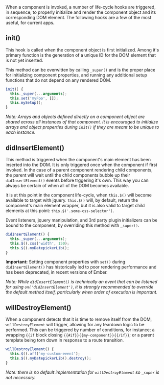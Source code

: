 When a component is invoked, a number of life-cycle hooks are triggered, in sequence, to properly initialize and render the component object and its corresponding DOM element.  The following hooks are a few of the most useful, for current apps.

## init()

This hook is called when the component object is first initialized.  Among it's primary function is the generation of a unique ID for the DOM element that is not yet inserted.

This method can be overwitten by calling `_super()` and is the proper place for initializing component properties, and running any additional setup functions that do not depend on any rendered DOM.

```components/my-component.js
init() {
  this._super(...arguments);
  this.set('myFoo', []);
  this.mySetup();
}
```
_Note: Arrays and objects defined directly on a component object are shared across all instances of that component.  It is encouraged to initialize arrays and object properties during `init()` if they are meant to be unique to each instance._

## didInsertElement()

This method is triggered when the component's main element has been inserted into the DOM. It is only triggered once when the component if first invoked. In the case of a parent component rendering child components, the parent will wait until the child components bubble up their `didInsertElement()` events before trggering it's own.  This way you can always be certain of when all of the DOM becomes available.

It is at this point in the component life-cycle, when `this.$()` will become available to target with jquery. `this.$()` will, by default, return the component's main element wrapper, but it is also valid to target child elements at this point:  `this.$('.some-css-selector')`.

Event listeners, jquery manipulation, and 3rd party plugin initializers can be bound to the component, by overriding this method with `_super()`.


```components/my-component.js
didInsertElement() {
  this._super(...arguments);
  this.$().css('width', 150);
  this.$().myDatepickerLib();
}
```
**Important:** Setting component properties with `set()` during `didInsertElement()` has historically led to poor rendering performance and has been deprecated, in recent versions of Ember.

_Note: While `didInsertElement()` is technically an event that can be listened for using `on('didInsertElement')`, it is strongly recommended to override the default method itself, particularly when order of execution is important._

## willDestroyElement()

When a component detects that it is time to remove itself from the DOM, `willDestroyElement` will trigger, allowing for any teardown logic to be performed.  This can be triggered by number of conditions, for instance; a wrapping `{{if` block closing `{{#if}}{{my-component}}{{/if}}`; or a parent template being torn down in response to a route transition.

```components/my-component.js
willDestroyElement() {
  this.$().off('my-custom-event');
  this.$().myDatepickerLib().destroy();
}
```
_Note: there is no default implementation for `willDestroyElement` so `_super` is not necessary._
